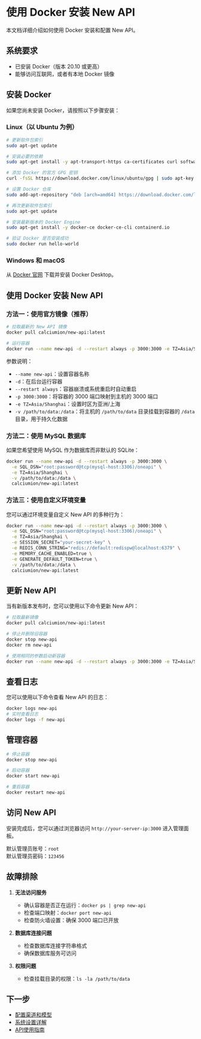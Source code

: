 # 使用 Docker 安装 New API

本文档详细介绍如何使用 Docker 安装和配置 New API。

## 系统要求

- 已安装 Docker（版本 20.10 或更高）
- 能够访问互联网，或者有本地 Docker 镜像

## 安装 Docker

如果您尚未安装 Docker，请按照以下步骤安装：

### Linux（以 Ubuntu 为例）

```bash
# 更新软件包索引
sudo apt-get update

# 安装必要的依赖
sudo apt-get install -y apt-transport-https ca-certificates curl software-properties-common

# 添加 Docker 的官方 GPG 密钥
curl -fsSL https://download.docker.com/linux/ubuntu/gpg | sudo apt-key add -

# 设置 Docker 仓库
sudo add-apt-repository "deb [arch=amd64] https://download.docker.com/linux/ubuntu $(lsb_release -cs) stable"

# 再次更新软件包索引
sudo apt-get update

# 安装最新版本的 Docker Engine
sudo apt-get install -y docker-ce docker-ce-cli containerd.io

# 验证 Docker 是否安装成功
sudo docker run hello-world
```

### Windows 和 macOS

从 [Docker 官网](https://www.docker.com/products/docker-desktop/) 下载并安装 Docker Desktop。

## 使用 Docker 安装 New API

### 方法一：使用官方镜像（推荐）

```bash
# 拉取最新的 New API 镜像
docker pull calciumion/new-api:latest

# 运行容器
docker run --name new-api -d --restart always -p 3000:3000 -e TZ=Asia/Shanghai -v /path/to/data:/data calciumion/new-api:latest
```

参数说明：
- `--name new-api`：设置容器名称
- `-d`：在后台运行容器
- `--restart always`：容器崩溃或系统重启时自动重启
- `-p 3000:3000`：将容器的 3000 端口映射到主机的 3000 端口
- `-e TZ=Asia/Shanghai`：设置时区为亚洲/上海
- `-v /path/to/data:/data`：将主机的 `/path/to/data` 目录挂载到容器的 `/data` 目录，用于持久化数据

### 方法二：使用 MySQL 数据库

如果您希望使用 MySQL 作为数据库而非默认的 SQLite：

```bash
docker run --name new-api -d --restart always -p 3000:3000 \
  -e SQL_DSN="root:password@tcp(mysql-host:3306)/oneapi" \
  -e TZ=Asia/Shanghai \
  -v /path/to/data:/data \
  calciumion/new-api:latest
```

### 方法三：使用自定义环境变量

您可以通过环境变量自定义 New API 的多种行为：

```bash
docker run --name new-api -d --restart always -p 3000:3000 \
  -e SQL_DSN="root:password@tcp(mysql-host:3306)/oneapi" \
  -e TZ=Asia/Shanghai \
  -e SESSION_SECRET="your-secret-key" \
  -e REDIS_CONN_STRING="redis://default:redispw@localhost:6379" \
  -e MEMORY_CACHE_ENABLED=true \
  -e GENERATE_DEFAULT_TOKEN=true \
  -v /path/to/data:/data \
  calciumion/new-api:latest
```

## 更新 New API

当有新版本发布时，您可以使用以下命令更新 New API：

```bash
# 拉取最新镜像
docker pull calciumion/new-api:latest

# 停止并删除旧容器
docker stop new-api
docker rm new-api

# 使用相同的参数启动新容器
docker run --name new-api -d --restart always -p 3000:3000 -e TZ=Asia/Shanghai -v /path/to/data:/data calciumion/new-api:latest
```

## 查看日志

您可以使用以下命令查看 New API 的日志：

```bash
docker logs new-api
# 实时查看日志
docker logs -f new-api
```

## 管理容器

```bash
# 停止容器
docker stop new-api

# 启动容器
docker start new-api

# 重启容器
docker restart new-api
```

## 访问 New API

安装完成后，您可以通过浏览器访问 `http://your-server-ip:3000` 进入管理面板。

默认管理员账号：`root`  
默认管理员密码：`123456`

## 故障排除

1. **无法访问服务**
   - 确认容器是否正在运行：`docker ps | grep new-api`
   - 检查端口映射：`docker port new-api`
   - 检查防火墙设置：确保 3000 端口已开放

2. **数据库连接问题**
   - 检查数据库连接字符串格式
   - 确保数据库服务可访问

3. **权限问题**
   - 检查挂载目录的权限：`ls -la /path/to/data`

## 下一步

- [配置渠道和模型](../user-guide/channel-configuration.md)
- [系统设置详解](../user-guide/system-settings.md)
- [API使用指南](../api-docs/introduction.md)
